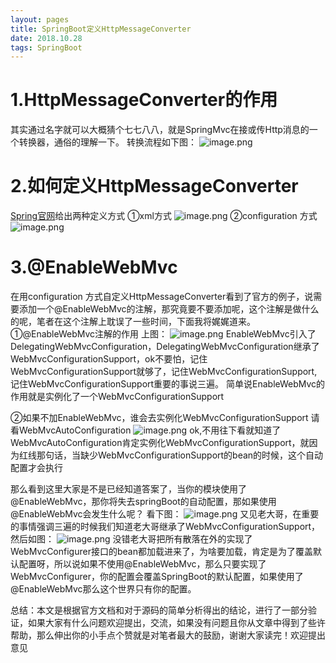 ```yaml
---
layout: pages
title: SpringBoot定义HttpMessageConverter
date: 2018.10.28
tags: SpringBoot
---
```

# 1.HttpMessageConverter的作用
其实通过名字就可以大概猜个七七八八，就是SpringMvc在接或传Http消息的一个转换器，通俗的理解一下。
转换流程如下图：
![image.png](https://upload-images.jianshu.io/upload_images/10783308-75ece7398e6d2aed.png?imageMogr2/auto-orient/strip%7CimageView2/2/w/1240)

# 2.如何定义HttpMessageConverter
[Spring官网](https://docs.spring.io/spring/docs/5.1.2.RELEASE/spring-framework-reference/web.html#mvc-config-message-converters)给出两种定义方式
①xml方式
![image.png](https://upload-images.jianshu.io/upload_images/10783308-471f5686e9586033.png?imageMogr2/auto-orient/strip%7CimageView2/2/w/1240)
②configuration 方式
![image.png](https://upload-images.jianshu.io/upload_images/10783308-7003874933f4dab9.png?imageMogr2/auto-orient/strip%7CimageView2/2/w/1240)

# 3.@EnableWebMvc
在用configuration 方式自定义HttpMessageConverter看到了官方的例子，说需要添加一个@EnableWebMvc的注解，那究竟要不要添加呢，这个注解是做什么的呢，笔者在这个注解上耽误了一些时间，下面我将娓娓道来。
①@EnableWebMvc注解的作用
上图：
![image.png](https://upload-images.jianshu.io/upload_images/10783308-6828b12f392e4599.png?imageMogr2/auto-orient/strip%7CimageView2/2/w/1240)
EnableWebMvc引入了DelegatingWebMvcConfiguration，DelegatingWebMvcConfiguration继承了WebMvcConfigurationSupport，ok不要怕，记住WebMvcConfigurationSupport就够了，记住WebMvcConfigurationSupport,记住WebMvcConfigurationSupport重要的事说三遍。
简单说EnableWebMvc的作用就是实例化了一个WebMvcConfigurationSupport

②如果不加EnableWebMvc，谁会去实例化WebMvcConfigurationSupport
请看WebMvcAutoConfiguration
![image.png](https://upload-images.jianshu.io/upload_images/10783308-1dcab337c3499656.png?imageMogr2/auto-orient/strip%7CimageView2/2/w/1240)
ok,不用往下看就知道了WebMvcAutoConfiguration肯定实例化WebMvcConfigurationSupport，就因为红线那句话，当缺少WebMvcConfigurationSupport的bean的时候，这个自动配置才会执行

那么看到这里大家是不是已经知道答案了，当你的模块使用了@EnableWebMvc，那你将失去springBoot的自动配置，那如果使用@EnableWebMvc会发生什么呢？
看下图：
![image.png](https://upload-images.jianshu.io/upload_images/10783308-2db62041d544232f.png?imageMogr2/auto-orient/strip%7CimageView2/2/w/1240)
又见老大哥，在重要的事情强调三遍的时候我们知道老大哥继承了WebMvcConfigurationSupport，然后如图：
![image.png](https://upload-images.jianshu.io/upload_images/10783308-cd5a4d72bce84799.png?imageMogr2/auto-orient/strip%7CimageView2/2/w/1240)
没错老大哥把所有散落在外的实现了WebMvcConfigurer接口的bean都加载进来了，为啥要加载，肯定是为了覆盖默认配置呀，所以说如果不使用@EnableWebMvc，那么只要实现了WebMvcConfigurer，你的配置会覆盖SpringBoot的默认配置，如果使用了@EnableWebMvc那么这个世界只有你的配置。

总结：本文是根据官方文档和对于源码的简单分析得出的结论，进行了一部分验证，如果大家有什么问题欢迎提出，交流，如果没有问题且你从文章中得到了些许帮助，那么伸出你的小手点个赞就是对笔者最大的鼓励，谢谢大家读完！欢迎提出意见







